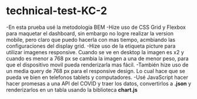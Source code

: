 # technical-test-KC-2
-En esta prueba usé la metodología BEM
-Hize uso de CSS Grid y Flexbox para maquetar el dashboard, sin embargo no logre realizar la version mobile, pero claro que puedo hacerla con mas tiempo, acmbiando las configuraciones del display grid.
-Hize uso de la etiqueta picture para utilizar imagenes responsive. Cuando se ve en desktop la imagen es x2 y cuando es menor a 768 px se cambia la imagen a una de menor peso, para que el dispositivo movil pueda renderizarla mas fácil.
-También hize uso de un media query de 768 px para el responsive design. Lo cual hace que se pueda ve bien en telefonos tablets y computadores.
-Usé JavaScript hacer hacer promesas a una API del COVID y traer los datos, convertirlos a **.json** y renderizarlos en un tabla usando la biblioteca **chart.js**
